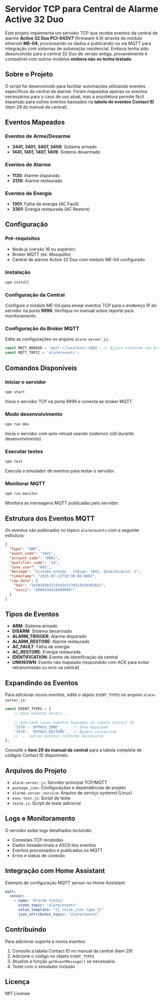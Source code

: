 # Servidor TCP para Central de Alarme Active 32 Duo

Este projeto implementa um servidor TCP que recebe eventos da central de alarme **Active 32 Duo PCI-043V7** (firmware 4.9) através do módulo ethernet **ME-04**, processando os dados e publicando-os via MQTT para integração com sistemas de automação residencial.
Embora tenha sido desenvolvido para a central 32 Duo de versão antiga, provavelmente é compatível com outros modelos **embora não os tenha testado**

## Sobre o Projeto

O script foi desenvolvido para facilitar automações utilizando eventos específicos da central de alarme. Foram mapeados apenas os eventos necessários para o caso de uso atual, mas a arquitetura permite fácil expansão para outros eventos baseados na **tabela de eventos Contact ID** (item 29 do manual da central).

## Eventos Mapeados

### Eventos de Arme/Desarme
- **3441, 3401, 3407, 3409**: Sistema armado
- **1441, 1401, 1407, 1409**: Sistema desarmado

### Eventos de Alarme
- **1130**: Alarme disparado
- **3130**: Alarme restaurado

### Eventos de Energia
- **1301**: Falha de energia (AC Fault)
- **3301**: Energia restaurada (AC Restore)

## Configuração

### Pré-requisitos
- Node.js (versão 16 ou superior)
- Broker MQTT (ex: Mosquitto)
- Central de alarme Active 32 Duo com módulo ME-04 configurado

### Instalação
```bash
npm install
```

### Configuração da Central
Configure o módulo ME-04 para enviar eventos TCP para o endereço IP do servidor na porta **9999**.
Verifique no manual sobre reporte para monitoramento.

### Configuração do Broker MQTT
Edite as configurações no arquivo `alarm-server.js`:
```javascript
const MQTT_BROKER = 'mqtt://localhost:1883'; // Ajuste conforme seu broker
const MQTT_TOPIC = 'alarm/events';
```

## Comandos Disponíveis

### Iniciar o servidor
```bash
npm start
```
Inicia o servidor TCP na porta 9999 e conecta ao broker MQTT.

### Modo desenvolvimento
```bash
npm run dev
```
Inicia o servidor com auto-reload usando nodemon (útil durante desenvolvimento).

### Executar testes
```bash
npm test
```
Executa o simulador de eventos para testar o servidor.

### Monitorar MQTT
```bash
npm run monitor
```
Monitora as mensagens MQTT publicadas pelo servidor.

## Estrutura dos Eventos MQTT

Os eventos são publicados no tópico `alarm/events` com a seguinte estrutura:

```json
{
  "type": "ARM",
  "event_code": "3441",
  "account_code": "0001",
  "qualifier_code": "14",
  "zone_user": "001",
  "message": "Sistema armado - Código: 3441, Zona/Usuário: 1",
  "timestamp": "2025-07-22T10:30:00.000Z",
  "raw_data": {
    "hex": "24303030313334343130313030303821",
    "ascii": "$000134410100008!"
  }
}
```

## Tipos de Eventos

- **ARM**: Sistema armado
- **DISARM**: Sistema desarmado
- **ALARM_TRIGGER**: Alarme disparado
- **ALARM_RESTORE**: Alarme restaurado
- **AC_FAULT**: Falha de energia
- **AC_RESTORE**: Energia restaurada
- **IDENTIFICATION**: Evento de identificação da central
- **UNKNOWN**: Evento não mapeado (respondido com ACK para evitar retransmissão ou erro na central)

## Expandindo os Eventos

Para adicionar novos eventos, edite o objeto `EVENT_TYPES` no arquivo `alarm-server.js`:

```javascript
const EVENT_TYPES = {
    // Seus eventos atuais...
    
    // Adicione novos eventos baseados na tabela Contact ID
    '1570': 'BYPASS_ZONE',     // Zona bypassed
    '3570': 'BYPASS_RESTORE',  // Bypass restaurado
    // ... outros eventos conforme necessário
};
```

Consulte o **item 29 do manual da central** para a tabela completa de códigos Contact ID disponíveis.

## Arquivos do Projeto

- `alarm-server.js`: Servidor principal TCP/MQTT
- `package.json`: Configurações e dependências do projeto
- `alarme-server.service`: Arquivo de serviço systemd (Linux)
- `exec-test.js`: Script de teste
- `teste.js`: Script de teste adicional

## Logs e Monitoramento

O servidor exibe logs detalhados incluindo:
- Conexões TCP recebidas
- Dados hexadecimais e ASCII dos eventos
- Eventos processados e publicados no MQTT
- Erros e status de conexão

## Integração com Home Assistant

Exemplo de configuração MQTT sensor no Home Assistant:

```yaml
mqtt:
  sensor:
    - name: "Alarme Status"
      state_topic: "alarm/events"
      value_template: "{{ value_json.type }}"
      json_attributes_topic: "alarm/events"
```

## Contribuindo

Para adicionar suporte a novos eventos:
1. Consulte a tabela Contact ID no manual da central (item 29)
2. Adicione o código no objeto `EVENT_TYPES`
3. Atualize a função `getEventMessage()` se necessário
4. Teste com o simulador incluído

## Licença

MIT License
